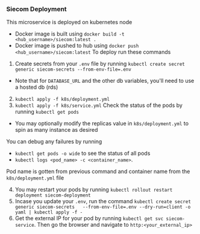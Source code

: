 ### Siecom Deployment 
This microservice is deployed on kubernetes node
* Docker image is built using `docker build -t <hub_username>/siecom:latest .`
* Docker image is pushed to hub using `docker push <hub_username>/siecom:latest`
To deploy run these commands
1. Create secrets from your `.env` file by running `kubectl create secret generic siecom-secrets --from-env-file=.env`
* Note that for `DATABASE_URL` and the other db variables, you'll need to use a hosted db (rds)
2. `kubectl apply -f k8s/deployment.yml`
3. `kubectl apply -f k8s/service.yml`
Check the status of the pods by running `kubectl get pods`
* You may optionally modify the replicas value in `k8s/deployment.yml` to spin as many instance as desired

You can debug any failures by running 
* `kubectl get pods -o wide` to see the status of all pods
* `kubectl logs <pod_name> -c <container_name>`. 

Pod name is gotten from previous command and container name from the `k8s/deployment.yml` file

4. You may restart your pods by running `kubectl rollout restart deployment siecom-deployment`
5. Incase you update your `.env`, run the command 
`kubectl create secret generic siecom-secrets   --from-env-file=.env --dry-run=client -o yaml | kubectl apply -f -`
6. Get the external IP for your pod by running `kubectl get svc siecom-service`. Then go the browser and navigate to
`http:<your_external_ip>`